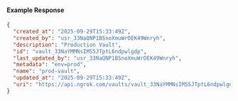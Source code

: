<!-- Code generated for API Clients. DO NOT EDIT. -->

#### Example Response

```json
{
  "created_at": "2025-09-29T15:33:49Z",
  "created_by": "usr_33NaQNP1BSnoXmuWrOEK49Wnryh",
  "description": "Production Vault",
  "id": "vault_33NaYMMNsIMS5JTptL6ndpwlgdp",
  "last_updated_by": "usr_33NaQNP1BSnoXmuWrOEK49Wnryh",
  "metadata": "env=prod",
  "name": "prod-vault",
  "updated_at": "2025-09-29T15:33:49Z",
  "uri": "https://api.ngrok.com/vaults/vault_33NaYMMNsIMS5JTptL6ndpwlgdp"
}
```
